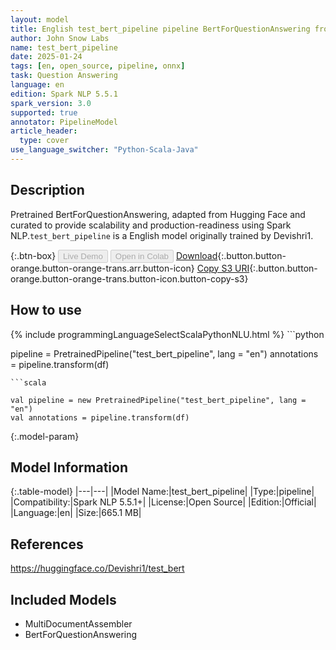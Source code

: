 ```yaml
---
layout: model
title: English test_bert_pipeline pipeline BertForQuestionAnswering from Devishri1
author: John Snow Labs
name: test_bert_pipeline
date: 2025-01-24
tags: [en, open_source, pipeline, onnx]
task: Question Answering
language: en
edition: Spark NLP 5.5.1
spark_version: 3.0
supported: true
annotator: PipelineModel
article_header:
  type: cover
use_language_switcher: "Python-Scala-Java"
---
```


## Description

Pretrained BertForQuestionAnswering, adapted from Hugging Face and curated to provide scalability and production-readiness using Spark NLP.`test_bert_pipeline` is a English model originally trained by Devishri1.

{:.btn-box}
<button class="button button-orange" disabled>Live Demo</button>
<button class="button button-orange" disabled>Open in Colab</button>
[Download](https://s3.amazonaws.com/auxdata.johnsnowlabs.com/public/models/test_bert_pipeline_en_5.5.1_3.0_1737747713886.zip){:.button.button-orange.button-orange-trans.arr.button-icon}
[Copy S3 URI](s3://auxdata.johnsnowlabs.com/public/models/test_bert_pipeline_en_5.5.1_3.0_1737747713886.zip){:.button.button-orange.button-orange-trans.button-icon.button-copy-s3}

## How to use



<div class="tabs-box" markdown="1">
{% include programmingLanguageSelectScalaPythonNLU.html %}
```python

pipeline = PretrainedPipeline("test_bert_pipeline", lang = "en")
annotations =  pipeline.transform(df)   

```
```scala

val pipeline = new PretrainedPipeline("test_bert_pipeline", lang = "en")
val annotations = pipeline.transform(df)

```
</div>

{:.model-param}
## Model Information

{:.table-model}
|---|---|
|Model Name:|test_bert_pipeline|
|Type:|pipeline|
|Compatibility:|Spark NLP 5.5.1+|
|License:|Open Source|
|Edition:|Official|
|Language:|en|
|Size:|665.1 MB|

## References

https://huggingface.co/Devishri1/test_bert

## Included Models

- MultiDocumentAssembler
- BertForQuestionAnswering
